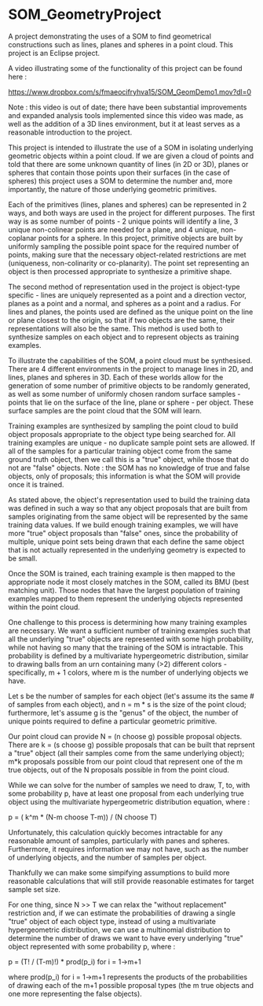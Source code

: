 # SOM_GeometryProject
A project demonstrating the uses of a SOM to find geometrical constructions such as lines, planes and spheres in a point cloud.  This project is an Eclipse project.

A video illustrating some of the functionality of this project can be found here : 

https://www.dropbox.com/s/fmaeocifryhva15/SOM_GeomDemo1.mov?dl=0

Note : this video is out of date; there have been substantial improvements and expanded analysis tools implemented since this video was made, as well as the addition of a 3D lines environment, but it at least serves as a reasonable introduction to the project.

This project is intended to illustrate the use of a SOM in isolating underlying geometric objects within a point cloud.  If we are given a cloud of points and told that there are some unknown quantity of lines (in 2D or 3D), planes or spheres that contain those points upon their surfaces (in the case of spheres) this project uses a SOM to determine the number and, more importantly, the nature of those underlying geometric primitives.

Each of the primitives (lines, planes and spheres) can be represented in 2 ways, and both ways are used in the project for different purposes.  The first way is as some number of points - 2 unique points will identify a line, 3 unique non-colinear points are needed for a plane, and 4 unique, non-coplanar points for a sphere.  In this project, primitive objects are built by uniformly sampling the possible point space for the required number of points, making sure that the necessary object-related restrictions are met (uniqueness, non-colinarity or co-planarity).  The point set representing an object is then processed appropriate to synthesize a primitive shape.

The second method of representation used in the project is object-type specific - lines are uniquely represented as a point and a direction vector, planes as a point and a normal, and spheres as a point and a radius.  For lines and planes, the points used are defined as the unique point on the line or plane closest to the origin, so that if two objects are the same, their representations will also be the same.  This method is used both to synthesize samples on each object and to represent objects as training examples.

To illustrate the capabilities of the SOM, a point cloud must be synthesised.  There are 4 different environments in the project to manage lines in 2D, and lines, planes and spheres in 3D.  Each of these worlds allow for the generation of some number of primitive objects to be randomly generated, as well as some number of uniformly chosen random surface samples - points that lie on the surface of the line, plane or sphere - per object.  These surface samples are the point cloud that the SOM will learn.   

Training examples are synthesized by sampling the point cloud to build object proposals appropriate to the object type being searched for.  All training examples are unique - no duplicate sample point sets are allowed.  If all of the samples for a particular training object come from the same ground truth object, then we call this is a "true" object, while those that do not are "false" objects.  Note : the SOM has no knowledge of true and false objects, only of proposals; this information is what the SOM will provide once it is trained.

As stated above, the object's representation used to build the training data was defined in such a way so that any object proposals that are built from samples originating from the same object will be represented by the same training data values.  If we build enough training examples, we will have more "true" object proposals than "false" ones, since the probability of multiple, unique point sets being drawn that each define the same object that is not actually represented in the underlying geometry is expected to be small.  

Once the SOM is trained, each training example is then mapped to the appropriate node it most closely matches in the SOM, called its BMU (best matching unit).  Those nodes that have the largest population of training examples mapped to them represent the underlying objects represented within the point cloud.

One challenge to this process is determining how many training examples are necessary.  We want a sufficient number of training examples such that all the underlying "true" objects are represented with some high probability, while not having so many that the training of the SOM is intractable.  This probability is defined by a multivariate hypergeometric distribution, similar to drawing balls from an urn containing many (>2) different colors - specifically, m + 1 colors, where m is the number of underlying objects we have. 

Let s be the number of samples for each object (let's assume its the same # of samples from each object), and n = m * s is the size of the point cloud; furthermore, let's assume g is the "genus" of the object, the number of unique points required to define a particular geometric primitive. 

Our point cloud can provide N = (n choose g) possible proposal objects. There are k = (s choose g) possible proposals that can be built that reprsent a "true" object (all their samples come from the same underlying object); m*k proposals possible from our point cloud that represent one of the m true objects, out of the N proposals possible in from the point cloud.

While we can solve for the number of samples we need to draw, T, to, with some probability p, have at least one proposal from each underlying true object using the multivariate hypergeometric distribution equation, where : 

p = ( k^m * (N-m  choose T-m)) / (N choose T)

Unfortunately, this calculation quickly becomes intractable for any reasonable amount of samples, particularly with panes and spheres.  Furthermore, it requires information we may not have, such as the number of underlying objects, and the number of samples per object.  

Thankfully we can make some simpifying assumptions to build more reasonable calculations that will still provide reasonable estimates for target sample set size.

For one thing, since N >> T we can relax the "without replacement" restriction and, if we can estimate the probabilities of drawing a single "true" object of each object type, instead of using a multivariate hypergeometric distribution, we can use a multinomial distribution to determine the number of draws we want to have every underlying "true" object represented with some probability p, where : 

p  = (T! / (T-m)!) * prod(p_i)  for i = 1->m+1 

where prod(p_i)  for i = 1->m+1  represents the products of the probabilities of drawing each of the m+1 possible proposal types (the m true objects and one more representing the false objects).




